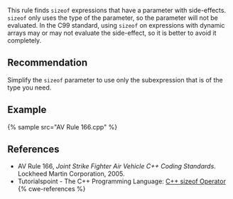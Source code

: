 This rule finds `sizeof` expressions that have a parameter with side-effects. `sizeof` only uses the type of the parameter, so the parameter will not be evaluated. In the C99 standard, using `sizeof` on expressions with dynamic arrays may or may not evaluate the side-effect, so it is better to avoid it completely.


## Recommendation
Simplify the `sizeof` parameter to use only the subexpression that is of the type you need.


## Example
{% sample src="AV Rule 166.cpp" %}

## References
* AV Rule 166, *Joint Strike Fighter Air Vehicle C++ Coding Standards*. Lockheed Martin Corporation, 2005.
* Tutorialspoint - The C++ Programming Language: [C++ sizeof Operator](http://www.tutorialspoint.com/cplusplus/cpp_sizeof_operator.htm)
{% cwe-references %}
